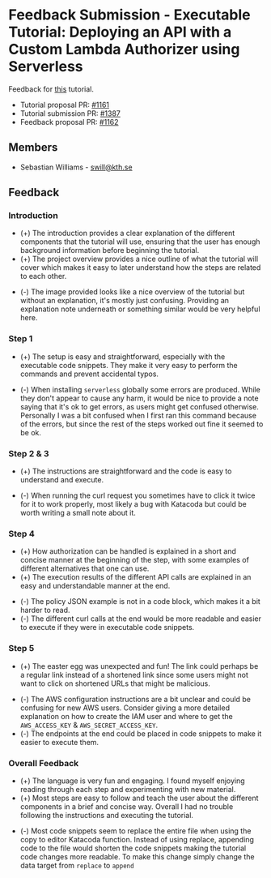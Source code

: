 # Feedback Submission - Executable Tutorial: Deploying an API with a Custom Lambda Authorizer using Serverless

Feedback for [this](https://www.katacoda.com/oskstr/scenarios/lambda-authorizer-with-serverless) tutorial.

- Tutorial proposal PR: [#1161](https://github.com/KTH/devops-course/pull/1161)
- Tutorial submission PR: [#1387](https://github.com/KTH/devops-course/pull/1387)
- Feedback proposal PR: [#1162](https://github.com/KTH/devops-course/pull/1162)

## Members
* Sebastian Williams - swill@kth.se

## Feedback

### Introduction
+ (+) The introduction provides a clear explanation of the different components that the tutorial will use, ensuring that the user has enough background information before beginning the tutorial.
+ (+) The project overview provides a nice outline of what the tutorial will cover which makes it easy to later understand how the steps are related to each other.
- (-) The image provided looks like a nice overview of the tutorial but without an explanation, it's mostly just confusing. Providing an explanation note underneath or something similar would be very helpful here.

### Step 1
+ (+) The setup is easy and straightforward, especially with the executable code snippets. They make it very easy to perform the commands and prevent accidental typos.
- (-) When installing `serverless` globally some errors are produced. While they don't appear to cause any harm, it would be nice to provide a note saying that it's ok to get errors, as users might get confused otherwise. Personally I was a bit confused when I first ran this command because of the errors, but since the rest of the steps worked out fine it seemed to be ok.

### Step 2 & 3
+ (+) The instructions are straightforward and the code is easy to understand and execute.
- (-) When running the curl request you sometimes have to click it twice for it to work properly, most likely a bug with Katacoda but could be worth writing a small note about it.

### Step 4
+ (+) How authorization can be handled is explained in a short and concise manner at the beginning of the step, with some examples of different alternatives that one can use.
+ (+) The execution results of the different API calls are explained in an easy and understandable manner at the end.
- (-) The policy JSON example is not in a code block, which makes it a bit harder to read.
- (-) The different curl calls at the end would be more readable and easier to execute if they were in executable code snippets.

### Step 5
+ (+) The easter egg was unexpected and fun! The link could perhaps be a regular link instead of a shortened link since some users might not want to click on shortened URLs that might be malicious.
- (-) The AWS configuration instructions are a bit unclear and could be confusing for new AWS users. Consider giving a more detailed explanation on how to create the IAM user and where to get the `AWS_ACCESS_KEY` & `AWS_SECRET_ACCESS_KEY`.
- (-) The endpoints at the end could be placed in code snippets to make it easier to execute them.


### Overall Feedback
+ (+) The language is very fun and engaging. I found myself enjoying reading through each step and experimenting with new material.
+ (+) Most steps are easy to follow and teach the user about the different components in a brief and concise way. Overall I had no trouble following the instructions and executing the tutorial.
- (-) Most code snippets seem to replace the entire file when using the copy to editor Katacoda function. Instead of using replace, appending code to the file would shorten the code snippets making the tutorial code changes more readable. To make this change simply change the data target from `replace` to `append`
